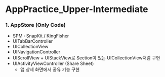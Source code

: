 # AppPractice_Upper-Intermediate

###  1. AppStore (Only Code)  
 - SPM : SnapKit / KingFisher  
 - UITabBarController   
 - UICollectionView  
 - UINavigationController  
 - UIScrollView + UIStackView로 Section이 있는 UICollectionView처럼 구현  
 - UIActivityViewController (Share Sheet)  
    - 앱 상세 화면에서 공유 기능 구현   
    
